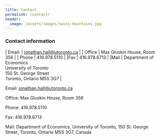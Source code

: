 ```yaml
---
title: Contact
permalink: /contact/
header:
  image: /assets/images/swiss-mountains.jpg
---
```


### Contact information


| Email: | jonathan.hall@utoronto.ca |
| Office | Max Gluskin House, Room 356 |
| Phone |  416.978.5110 |
|Fax |  416.978.6713 |
|Mail | Department of Economics <br/> University of Toronto <br/> 150 St. George Street <br/>Toronto, Ontario M5S 3G7 |

Email: jonathan.hall@utoronto.ca

Office: Max Gluskin House, Room 356

Phone:  416.978.5110 

Fax: 416.978.6713

Mail: Department of Economics, University of Toronto, 150 St. George Street, Toronto, Ontario M5S 3G7, Canada

